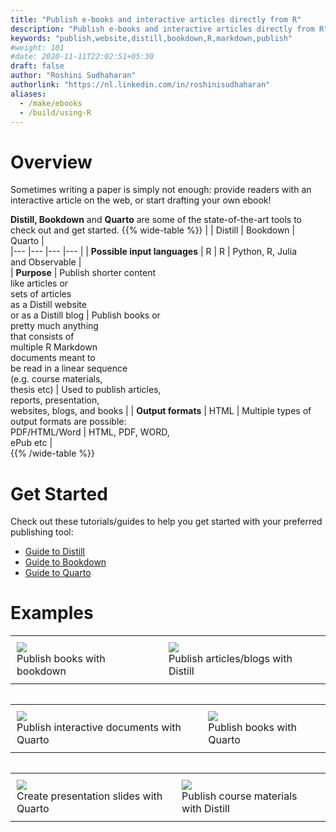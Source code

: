 ```yaml
---
title: "Publish e-books and interactive articles directly from R"
description: "Publish e-books and interactive articles directly from R"
keywords: "publish,website,distill,bookdown,R,markdown,publish"
#weight: 101
#date: 2020-11-11T22:02:51+05:30
draft: false
author: "Roshini Sudhaharan"
authorlink: "https://nl.linkedin.com/in/roshinisudhaharan"
aliases:
  - /make/ebooks
  - /build/using-R
---
```

# Overview

Sometimes writing a paper is simply not enough: provide readers with an interactive article on the web, or start drafting your own ebook!

**Distill, Bookdown** and **Quarto** are some of the state-of-the-art tools to check out and get started.
{{% wide-table %}}
| 	| Distill 	| Bookdown 	| Quarto 	|  	
|---	|---	|---	|---	|
| **Possible input languages** 	| R 	| R 	| Python, R, Julia <br>  and Observable 	|  	
| **Purpose** 	| Publish shorter content<br> like articles or <br> sets of articles <br> as a Distill website <br> or as a Distill blog 	| Publish books or <br> pretty much anything <br> that consists of <br> multiple R Markdown <br> documents meant to <br> be read in a linear sequence <br> (e.g. course materials,<br> thesis etc) 	| Used to publish articles,<br> reports, presentation, <br> websites,  blogs, and books 	|
| **Output formats** 	| HTML 	| Multiple types of <br> output formats are possible:<br> PDF/HTML/Word 	| HTML, PDF, WORD, <br> ePub etc 	|  	
{{% /wide-table %}}



# Get Started

Check out these tutorials/guides to help you get started with your preferred publishing tool:

- [Guide to Distill](https://rstudio.github.io/distill/)
- [Guide to Bookdown](https://bookdown.org/yihui/bookdown/)
- [Guide to Quarto](https://quarto.org/docs/guide/)

# Examples
<div id = "image-table">
<table>
<tr>
<td style = "padding:10px">
<img src = "../images/bookdown-1.png"/>
<figcaption>Publish books with bookdown</figcaption>

</td>
<td style = "padding:10px">
<img src = "../images/distill-1.png"/>
<figcaption>Publish articles/blogs with Distill</figcaption>

</tr>
<table>
</div>
<div id = "image-table">
<table>
<tr>
<td style = "padding:10px">
<img src = "../images/quarto-1.png">
<figcaption>Publish interactive documents with Quarto</figcaption>

</td>
<td style = "padding:10px">
<img src = "../images/quarto-2.png">
<figcaption>Publish books with Quarto</figcaption>

</tr>
<table>
</div>
<div id = "image-table">
<table>
<tr>
<td style = "padding:10px">
<img src = "../images/quarto-3.png">
<figcaption>Create presentation slides with Quarto</figcaption>

<td style = "padding:10px">
<img src = "../images/distill-3.png">
<figcaption>Publish course materials with Distill</figcaption>
</tr>
</table>
</div>

